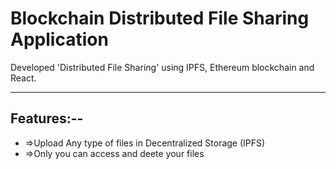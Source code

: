 # Blockchain Distributed File Sharing Application

Developed 'Distributed File Sharing' using IPFS, Ethereum blockchain and React. 

---------------------------
## Features:--
- =>Upload Any type of files in Decentralized Storage (IPFS)
- =>Only you can access and deete your files 
